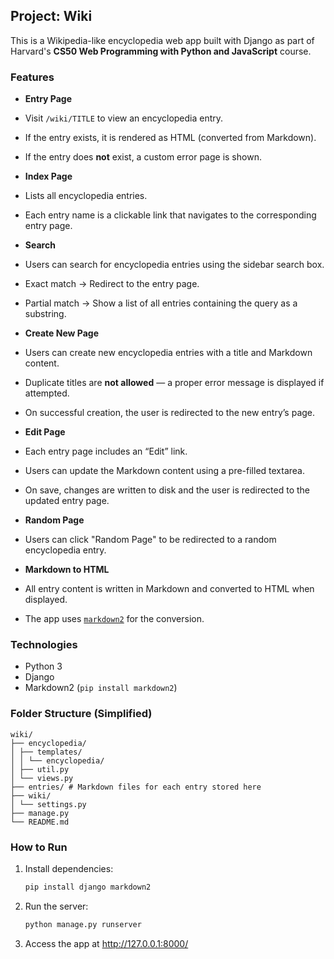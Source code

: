 ## Project: Wiki

This is a Wikipedia-like encyclopedia web app built with Django as part of Harvard's **CS50 Web Programming with Python and JavaScript** course.

### Features

- **Entry Page**
- Visit `/wiki/TITLE` to view an encyclopedia entry.
- If the entry exists, it is rendered as HTML (converted from Markdown).
- If the entry does **not** exist, a custom error page is shown.

- **Index Page**
- Lists all encyclopedia entries.
- Each entry name is a clickable link that navigates to the corresponding entry page.

- **Search**
- Users can search for encyclopedia entries using the sidebar search box.
- Exact match → Redirect to the entry page.
- Partial match → Show a list of all entries containing the query as a substring.

- **Create New Page**
- Users can create new encyclopedia entries with a title and Markdown content.
- Duplicate titles are **not allowed** — a proper error message is displayed if attempted.
- On successful creation, the user is redirected to the new entry’s page.

- **Edit Page**
- Each entry page includes an “Edit” link.
- Users can update the Markdown content using a pre-filled textarea.
- On save, changes are written to disk and the user is redirected to the updated entry page.

- **Random Page**
- Users can click "Random Page" to be redirected to a random encyclopedia entry.

- **Markdown to HTML**
- All entry content is written in Markdown and converted to HTML when displayed.
- The app uses [`markdown2`](https://github.com/trentm/python-markdown2) for the conversion.

### Technologies
- Python 3
- Django
- Markdown2 (`pip install markdown2`)

### Folder Structure (Simplified)
```text
wiki/
├── encyclopedia/
│ ├── templates/
│ │ └── encyclopedia/
│ ├── util.py
│ └── views.py
├── entries/ # Markdown files for each entry stored here
├── wiki/
│ └── settings.py
├── manage.py
└── README.md
```

### How to Run
1. Install dependencies:

   ```bash
   pip install django markdown2
   ```

2. Run the server:

   ```bash
   python manage.py runserver
   ```

3. Access the app at http://127.0.0.1:8000/



